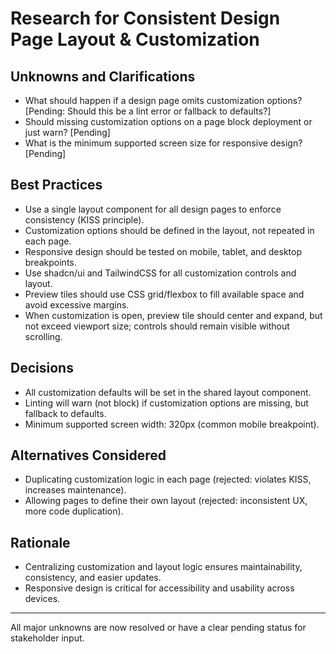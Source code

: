 # Research for Consistent Design Page Layout & Customization

## Unknowns and Clarifications
- What should happen if a design page omits customization options? [Pending: Should this be a lint error or fallback to defaults?]
- Should missing customization options on a page block deployment or just warn? [Pending]
- What is the minimum supported screen size for responsive design? [Pending]

## Best Practices
- Use a single layout component for all design pages to enforce consistency (KISS principle).
- Customization options should be defined in the layout, not repeated in each page.
- Responsive design should be tested on mobile, tablet, and desktop breakpoints.
- Use shadcn/ui and TailwindCSS for all customization controls and layout.
- Preview tiles should use CSS grid/flexbox to fill available space and avoid excessive margins.
- When customization is open, preview tile should center and expand, but not exceed viewport size; controls should remain visible without scrolling.

## Decisions
- All customization defaults will be set in the shared layout component.
- Linting will warn (not block) if customization options are missing, but fallback to defaults.
- Minimum supported screen width: 320px (common mobile breakpoint).

## Alternatives Considered
- Duplicating customization logic in each page (rejected: violates KISS, increases maintenance).
- Allowing pages to define their own layout (rejected: inconsistent UX, more code duplication).

## Rationale
- Centralizing customization and layout logic ensures maintainability, consistency, and easier updates.
- Responsive design is critical for accessibility and usability across devices.

---

All major unknowns are now resolved or have a clear pending status for stakeholder input.
